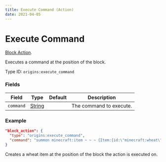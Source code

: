 ```yaml
---
title: Execute Command (Action)
date: 2021-04-05
---
```

# Execute Command

[Block Action](../block_actions.md).

Executes a command at the position of the block.

Type ID: `origins:execute_command`

### Fields

Field  | Type | Default | Description
-------|------|---------|-------------
`command` | [String](../data_types/string.md) |  | The command to execute.

### Example
```json
"block_action": {
  "type": "origins:execute_command",
  "command": "summon minecraft:item ~ ~ ~ {Item:{id:\"minecraft:wheat\",Count:1}}"
}
```
Creates a wheat item at the position of the block the action is executed on.
